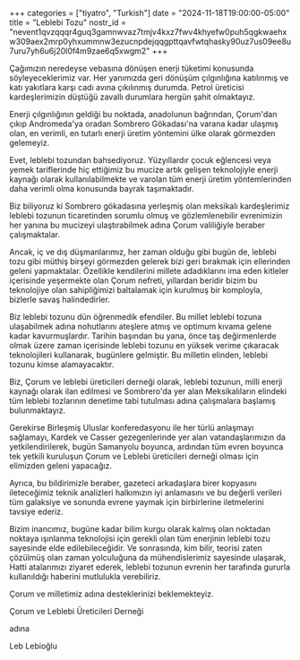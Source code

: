+++
categories = ["tiyatro", "Turkish"]
date = "2024-11-18T19:00:00-05:00"
title = "Leblebi Tozu"
nostr_id = "nevent1qvzqqqr4guq3gamnwvaz7tmjv4kxz7fwv4khyefw0puh5qgkwaehxw309aex2mrp0yhxummnw3ezucnpdejqqgpttqavfwtqhasky90uz7us09ee8u7uru7yh6u6j20l0f4m9zae6q5xwgm2"
+++

Çağımızın neredeyse vebasına dönüşen enerji tüketimi konusunda söyleyeceklerimiz var. Her yanımızda geri dönüşüm çılgınlığına katılınmış ve katı yakıtlara karşı cadı avına çıkılınmış durumda. Petrol üreticisi kardeşlerimizin düştüğü zavallı durumlara hergün şahit olmaktayız.

Enerji çılgınlığının geldiği bu noktada, anadolunun bağrından, Çorum'dan çıkıp Andromeda'ya oradan Sombrero Gökadası'na varana kadar ulaşmış olan, en verimli, en tutarlı enerji üretim yöntemini ülke olarak görmezden gelemeyiz.

Evet, leblebi tozundan bahsediyoruz. Yüzyıllardır çocuk eğlencesi veya yemek tariflerinde hiç ettiğimiz bu mucize artık gelişen teknolojiyle enerji kaynağı olarak kullanılabilmekte ve varolan tüm enerji üretim yöntemlerinden daha verimli olma konusunda bayrak taşımaktadır.

Biz biliyoruz ki Sombrero gökadasına yerleşmiş olan meksikalı kardeşlerimiz leblebi tozunun ticaretinden sorumlu olmuş ve gözlemlenebilir evrenimizin her yanına bu mucizeyi ulaştırabilmek adına Çorum valiliğiyle beraber çalışmaktalar.

Ancak, iç ve dış düşmanlarımız, her zaman olduğu gibi bugün de, leblebi tozu gibi müthiş birşeyi görmezden gelerek bizi geri bırakmak için ellerinden geleni yapmaktalar. Özellikle kendilerini millete adadıklarını ima eden kitleler içerisinde yeşermekte olan Çorum nefreti, yıllardan beridir bizim bu teknolojiye olan sahipliğimizi baltalamak için kurulmuş bir komployla, bizlerle savaş halindedirler.

Biz leblebi tozunu dün öğrenmedik efendiler. Bu millet leblebi tozuna ulaşabilmek adına nohutlarını ateşlere atmış ve optimum kıvama gelene kadar kavurmuşlardır. Tarihin başından bu yana, önce taş değirmenlerde olmak üzere zaman içerisinde leblebi tozunu en yüksek verime çıkaracak teknolojileri kullanarak, bugünlere gelmiştir. Bu milletin elinden, leblebi tozunu kimse alamayacaktır.

Biz, Çorum ve leblebi üreticileri derneği olarak, leblebi tozunun, milli enerji kaynağı olarak ilan edilmesi ve Sombrero'da yer alan Meksikalıların elindeki tüm leblebi tozlarının denetime tabi tutulması adına çalışmalara başlamış bulunmaktayız.

Gerekirse Birleşmiş Uluslar konferedasyonu ile her türlü anlaşmayı sağlamayı, Kardek ve Casser gezegenlerinde yer alan vatandaşlarımızın da yetkilendirilerek, bugün Samanyolu boyunca, ardından tüm evren boyunca tek yetkili kuruluşun Çorum ve Leblebi üreticileri derneği olması için elimizden geleni yapacağız.

Ayrıca, bu bildirimizle beraber, gazeteci arkadaşlara birer kopyasını ileteceğimiz teknik analizleri halkımızın iyi anlamasını ve bu değerli verileri tüm galaksiye ve sonunda evrene yaymak için birbirlerine iletmelerini tavsiye ederiz.

Bizim inancımız, bugüne kadar bilim kurgu olarak kalmış olan noktadan noktaya ışınlanma teknolojisi için gerekli olan tüm enerjinin leblebi tozu sayesinde elde edilebileceğidir. Ve sonrasında, kim bilir, teorisi zaten çözülmüş olan zaman yolculuğuna da mühendislerimiz sayesinde ulaşarak, Hatti atalarımızı ziyaret ederek, leblebi tozunun evrenin her tarafında gururla kullanıldığı haberini mutlulukla verebiliriz.

Çorum ve milletimiz adına desteklerinizi beklemekteyiz.

Çorum ve Leblebi Üreticileri Derneği

adına

Leb Lebioğlu
